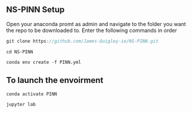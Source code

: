 ## NS-PINN Setup

Open your anaconda promt as admin and navigate to the folder you want the repo to be downloaded to.
Enter the following commands in order
```javascript
git clone https://github.com/James-Quigley-ie/NS-PINN.git
```
```
cd NS-PINN
```

```
conda env create -f PINN.yml
```

## To launch the envoirment
```
conda activate PINN
```

```
jupyter lab
```

